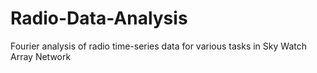# Radio-Data-Analysis
Fourier analysis of radio time-series data for various tasks in Sky Watch Array Network
